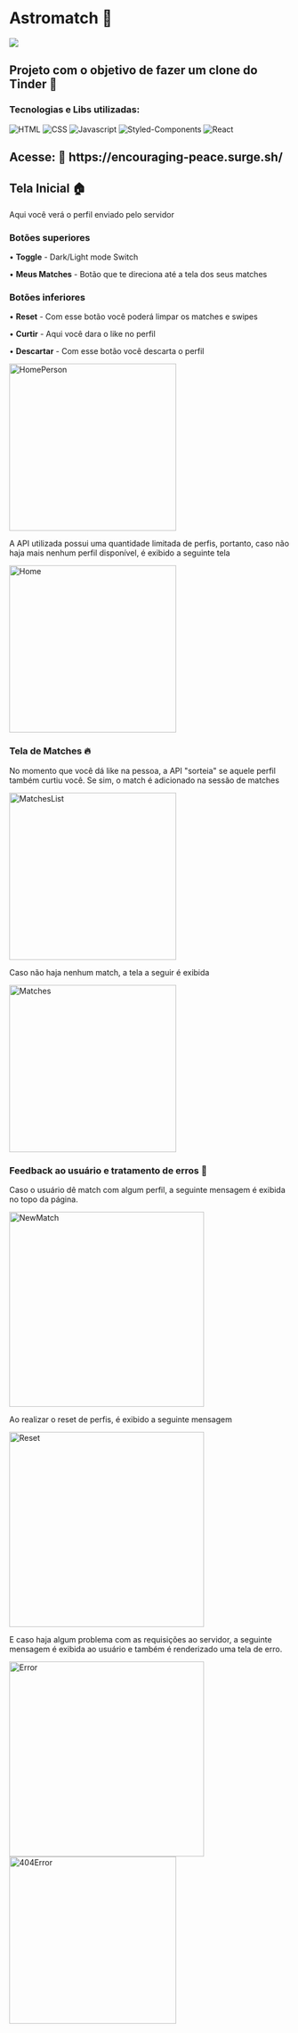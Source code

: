 <h1>Astromatch 💞</h1> <img src='http://ForTheBadge.com/images/badges/built-with-love.svg'/>

<h2>Projeto com o objetivo de fazer um clone do Tinder 👀</h2>

<h3>Tecnologias e Libs utilizadas:</h3>
<div>
  <img alt='HTML' src='https://img.shields.io/badge/HTML5-E34F26?style=for-the-badge&logo=html5&logoColor=white'/>
  <img alt='CSS' src='https://img.shields.io/badge/CSS3-1572B6?style=for-the-badge&logo=css3&logoColor=white'/>
  <img alt='Javascript' src='https://img.shields.io/badge/JavaScript-F7DF1E?style=for-the-badge&logo=javascript&logoColor=black'/>
  <img alt='Styled-Components' src='https://img.shields.io/badge/styled--components-DB7093?style=for-the-badge&logo=styled-components&logoColor=white'/>
  <img alt='React' src='https://img.shields.io/badge/React-20232A?style=for-the-badge&logo=react&logoColor=61DAFB'/>
</div>
<h2>Acesse: 🔗 https://encouraging-peace.surge.sh/</h2>

<h2>Tela Inicial 🏠</h2>

<p>Aqui você verá o perfil enviado pelo servidor</p>

<h3><strong>Botões superiores</strong></h3>
<p> • <strong>Toggle</strong> - Dark/Light mode Switch </p>
<p> • <strong>Meus Matches</strong> - Botão que te direciona até a tela dos seus matches </p>

<h3><strong>Botões inferiores</strong></h3>

<p> • <strong>Reset</strong> - Com esse botão você poderá limpar os matches e swipes</p>
<p> • <strong>Curtir</strong> - Aqui você dara o like no perfil</p>
<p> • <strong>Descartar</strong> - Com esse botão você descarta o perfil</p>

<img width="300" alt="HomePerson" src="https://user-images.githubusercontent.com/77923171/138764570-a3a846f4-f965-451f-bca5-9467f9a7c4e6.png">

<p>A API utilizada possui uma quantidade limitada de perfis, portanto, caso não haja mais nenhum perfil disponível, é exibido a seguinte tela</p>

<img width="300" alt="Home" src="https://user-images.githubusercontent.com/77923171/138765538-f93b6a3c-7757-4276-8433-3e593e7dac02.png">

<h3>Tela de Matches 🔥</h3>

<p>No momento que você dá like na pessoa, a API "sorteia" se aquele perfil também curtiu você. Se sim, o match é adicionado na sessão de matches</p>

<img width="300" alt="MatchesList" src="https://user-images.githubusercontent.com/77923171/138765899-74cec56b-fa4f-4092-9192-a42895a17df6.png">

<p>Caso não haja nenhum match, a tela a seguir é exibida</p>

<img width="300" alt="Matches" src="https://user-images.githubusercontent.com/77923171/138765998-e24ed4d5-bda6-4044-90c7-ca70340771a1.png">

<h3>Feedback ao usuário e tratamento de erros 🐛</h3>

Caso o usuário dê match com algum perfil, a seguinte mensagem é exibida no topo da página.

<img width="350" alt="NewMatch" src="https://user-images.githubusercontent.com/77923171/139083959-f84da4ce-2e0e-4080-adfc-c1145cdc89b0.png">

Ao realizar o reset de perfis, é exibido a seguinte mensagem

<img width="350" alt="Reset" src="https://user-images.githubusercontent.com/77923171/139083962-c9488eed-c174-4a5f-8968-ef0402fae68f.png">

E caso haja algum problema com as requisições ao servidor, a seguinte mensagem é exibida ao usuário e também é renderizado uma tela de erro.

<img width="350" alt="Error" src="https://user-images.githubusercontent.com/77923171/138766369-2062530f-9015-4846-8d64-813c878f7d3c.png">

<img width="300" alt="404Error" src="https://user-images.githubusercontent.com/77923171/139083951-6d3fc042-3c1c-4447-bc1c-a14dcd8c420c.png">
